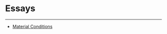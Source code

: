 # Essays

---

- [Material Conditions](https://github.com/Ravenclaw968/essays/blob/master/material_conditions.md)
